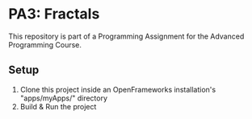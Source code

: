 # PA3: Fractals
 This repository is part of a Programming Assignment for the Advanced Programming Course.

## Setup
1. Clone this project inside an OpenFrameworks installation's "apps/myApps/" directory
2. Build & Run the project
